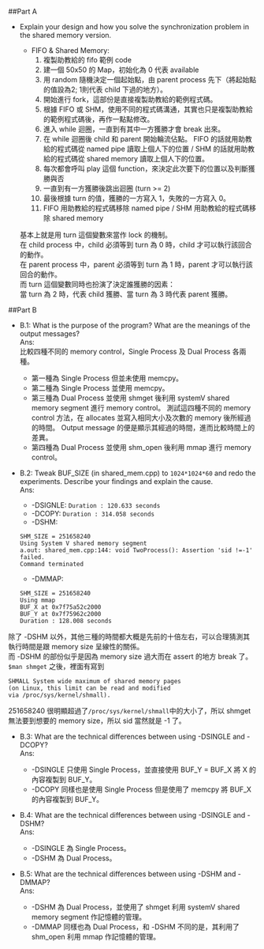 ##Part A
+ Explain your design and how you solve the synchronization problem in the shared memory version.

    + FIFO & Shared Memory: 
        1. 複製助教給的 fifo 範例 code
        2. 建一個 50x50 的 Map，初始化為 0 代表 available
        3. 用 random 隨機決定一個起始點，由 parent process 先下（將起始點的值設為2; 1則代表 child 下過的地方）。
        4. 開始進行 fork，這部份是直接複製助教給的範例程式碼。
        5. 根據 FIFO 或 SHM，使用不同的程式碼溝通，其實也只是複製助教給的範例程式碼後，再作一點點修改。
        6. 進入 while 迴圈，一直到有其中一方獲勝才會 break 出來。
        7. 在 while 迴圈後 child 和 parent 開始輪流佔點。 FIFO 的話就用助教給的程式碼從 named pipe 讀取上個人下的位置 / SHM 的話就用助教給的程式碼從 shared memory 讀取上個人下的位置。
        8. 每次都會呼叫 play 這個 function，來決定此次要下的位置以及判斷獲勝與否
        9. 一直到有一方獲勝後跳出迴圈 (turn >= 2)
        10. 最後根據 turn 的值，獲勝的一方寫入 1，失敗的一方寫入 0。
        11. FIFO 用助教給的程式碼移除 named pipe / SHM 用助教給的程式碼移除 shared memory
        
   基本上就是用 turn 這個變數來當作 lock 的機制。  
   在 child process 中，child 必須等到 turn 為 0 時，child 才可以執行該回合的動作。  
   在 parent process 中，parent 必須等到 turn 為 1 時，parent 才可以執行該回合的動作。  
	而 turn 這個變數同時也扮演了決定誰獲勝的因素：  
	當 turn 為 2 時，代表 child 獲勝、當 turn 為 3 時代表 parent 獲勝。 

##Part B
+ B.1: What is the purpose of the program? What are the meanings of the output messages?  
Ans:  
比較四種不同的 memory control，Single Process 及 Dual Process 各兩種。  
    + 第一種為 Single Process 但並未使用 memcpy。  
    + 第二種為 Single Process 並使用 memcpy。  
    + 第三種為 Dual Process 並使用 shmget 後利用 systemV shared memory segment 進行 memory control。
測試這四種不同的 memory control 方法，在 allocates 並寫入相同大小及次數的 memory 後所經過的時間。
Output message 的便是顯示其經過的時間，進而比較時間上的差異。
    + 第四種為 Dual Process 並使用 shm_open 後利用 mmap 進行 memory control。  
    

+ B.2: Tweak BUF_SIZE (in shared_mem.cpp) to `1024*1024*60` and redo the experiments. Describe your findings and explain the cause.  
Ans:  
    + -DSIGNLE: `Duration : 120.633 seconds`
    + -DCOPY: `Duration : 314.058 seconds`
    + -DSHM: 

    ```
    SHM_SIZE = 251658240  
    Using System V shared memory segment
    a.out: shared_mem.cpp:144: void TwoProcess(): Assertion 'sid !=-1' failed.
    Command terminated
    ```
    
    + -DMMAP: 
    
    ```
    SHM_SIZE = 251658240
    Using mmap
    BUF_X at 0x7f75a52c2000
    BUF_Y at 0x7f75962c2000
    Duration : 128.008 seconds
    ```

除了 -DSHM 以外，其他三種的時間都大概是先前的十倍左右，可以合理猜測其執行時間是跟 memory size 呈線性的關係。  
而 -DSHM 的部份似乎是因為 memory size 過大而在 assert 的地方 break 了。  
`$man shmget` 之後，裡面有寫到

```
SHMALL System wide maximum of shared memory pages 
(on Linux, this limit can be read and modified 
via /proc/sys/kernel/shmall).
```

251658240 很明顯超過了`/proc/sys/kernel/shmall`中的大小了，所以 shmget 無法要到想要的 memory size，所以 sid 當然就是 -1 了。


+ B.3: What are the technical differences between using -DSINGLE and -DCOPY?  
Ans:  
    + -DSINGLE 只使用 Single Process，並直接使用 BUF_Y = BUF_X 將 X 的內容複製到 BUF_Y。    
    + -DCOPY 同樣也是使用 Single Process 但是使用了 memcpy 將 BUF_X 的內容複製到 BUF_Y。

+ B.4: What are the technical differences between using -DSINGLE and -DSHM?  
Ans:  
    + -DSINGLE 為 Single Process。  
    + -DSHM 為 Dual Process。  

+ B.5: What are the technical differences between using -DSHM and -DMMAP?  
Ans:  
    + -DSHM 為 Dual Process，並使用了 shmget 利用 systemV shared memory segment 作記憶體的管理。
    + -DMMAP 同樣也為 Dual Process，和 -DSHM 不同的是，其利用了 shm_open 利用 mmap 作記憶體的管理。

